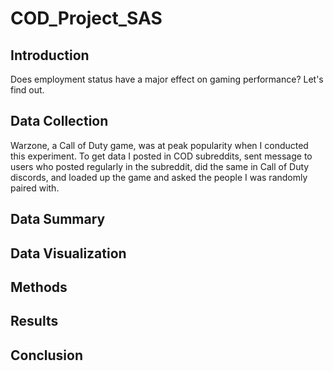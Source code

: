 # COD_Project_SAS
 ## Introduction
Does employment status have a major effect on gaming performance? Let's find out.
## Data Collection
Warzone, a Call of Duty game, was at peak popularity when I conducted this experiment. To get data I posted in COD subreddits, sent message to users who posted regularly in the subreddit, did the same in Call of Duty discords, and loaded up the game and asked the people I was randomly paired with.
## Data Summary

## Data Visualization

## Methods

## Results

## Conclusion
